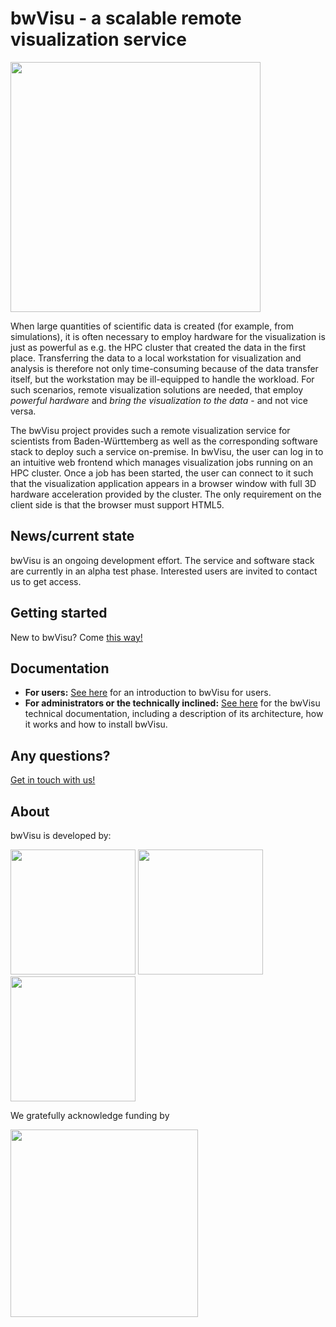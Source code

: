 # bwVisu - a scalable remote visualization service

<img src="https://github.com/bwvisu/docs/raw/master/docs/img/bwvisu2.png" alt="" width="400"/>

When large quantities of scientific data is created (for example, from simulations), it is often necessary to employ hardware for the visualization is just as powerful as e.g. the HPC cluster that created the data in the first place. Transferring the data to a local workstation for visualization and analysis is therefore not only time-consuming because of the data transfer itself, but the workstation may be ill-equipped to handle the workload. For such scenarios, remote visualization solutions are needed, that employ *powerful hardware* and *bring the visualization to the data* - and not vice versa.

The bwVisu project provides such a remote visualization service for scientists from Baden-Württemberg as well as the corresponding software stack to deploy such a service on-premise. In bwVisu, the user can log in to an intuitive web frontend which manages visualization jobs running on an HPC cluster. Once a job has been started, the user can connect to it such that the visualization application appears in a browser window with full 3D hardware acceleration provided by the cluster. The only requirement on the client side is that the browser must support HTML5.


## News/current state

bwVisu is an ongoing development effort. The service and software stack are currently in an alpha test phase. Interested users are invited to contact us to get access.


## Getting started
New to bwVisu? Come [this way!](user-docs/getting-started.md)

## Documentation
* **For users:** [See here](user-docs/user-docs.md) for an introduction to bwVisu for users.
* **For administrators or the technically inclined:** [See here](technical-docs/technical-docs.md) for the bwVisu technical documentation, including a description of its architecture, how it works and how to install bwVisu.

## Any questions?

[Get in touch with us!](mailto:bwvisu-support@listserv.uni-heidelberg.de)

## About

bwVisu is developed by:

<img src="https://github.com/bwvisu/docs/raw/master/docs/img/unihd.png" alt=""  width="200"/>
<img src="https://github.com/bwvisu/docs/raw/master/docs/img/hlrs.png" alt="" width="200"/>
<img src="https://github.com/bwvisu/docs/raw/master/docs/img/kit.png" alt=""  width="200"/>

We gratefully acknowledge funding by


<img src="https://github.com/bwvisu/docs/raw/master/docs/img/mwk.png" alt="" width="300"/>
